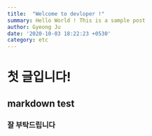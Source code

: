 ```yaml
---
title:  "Welcome to devloper !"
summary: Hello World ! This is a sample post
author: Gyeong Ju
date: '2020-10-03 18:22:23 +0530'
category: etc
---
```


# 첫 글입니다!

## markdown test

### 잘 부탁드립니다
